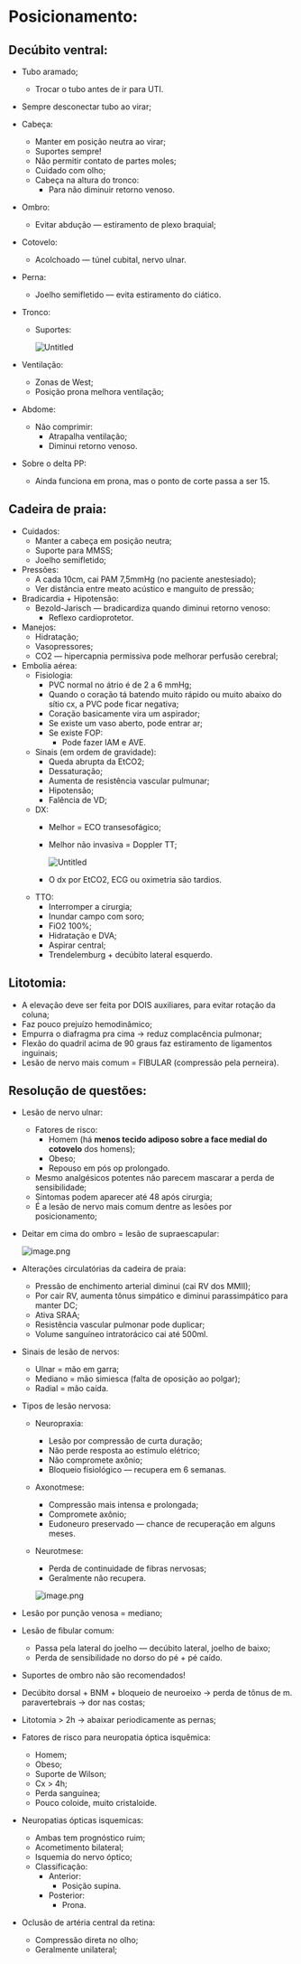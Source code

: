 # Posicionamento:

## Decúbito ventral:

- Tubo aramado;
    - Trocar o tubo antes de ir para UTI.
- Sempre desconectar tubo ao virar;
- Cabeça:
    - Manter em posição neutra ao virar;
    - Suportes sempre!
    - Não permitir contato de partes moles;
    - Cuidado com olho;
    - Cabeça na altura do tronco:
        - Para não diminuir retorno venoso.
- Ombro:
    - Evitar abdução — estiramento de plexo braquial;
- Cotovelo:
    - Acolchoado — túnel cubital, nervo ulnar.
- Perna:
    - Joelho semifletido — evita estiramento do ciático.
- Tronco:
    - Suportes:
        
        ![Untitled](ANESTESIOLOGIA/IMGS/Posicionamento/Untitled.png)
        
- Ventilação:
    - Zonas de West;
    - Posição prona melhora ventilação;
- Abdome:
    - Não comprimir:
        - Atrapalha ventilação;
        - Diminui retorno venoso.
- Sobre o delta PP:
    - Ainda funciona em prona, mas o ponto de corte passa a ser 15.

## Cadeira de praia:

- Cuidados:
    - Manter a cabeça em posição neutra;
    - Suporte para MMSS;
    - Joelho semifletido;
- Pressões:
    - A cada 10cm, cai PAM 7,5mmHg (no paciente anestesiado);
    - Ver distância entre meato acústico e manguito de pressão;
- Bradicardia + Hipotensão:
    - Bezold-Jarisch — bradicardiza quando diminui retorno venoso:
        - Reflexo cardioprotetor.
- Manejos:
    - Hidratação;
    - Vasopressores;
    - CO2 — hipercapnia permissiva pode melhorar perfusão cerebral;
- Embolia aérea:
    - Fisiologia:
        - PVC normal no átrio é de 2 a 6 mmHg;
        - Quando o coração tá batendo muito rápido ou muito abaixo do sítio cx, a PVC pode ficar negativa;
        - Coração basicamente vira um aspirador;
        - Se existe um vaso aberto, pode entrar ar;
        - Se existe FOP:
            - Pode fazer IAM e AVE.
    - Sinais (em ordem de gravidade):
        - Queda abrupta da EtCO2;
        - Dessaturação;
        - Aumenta de resistência vascular pulmunar;
        - Hipotensão;
        - Falência de VD;
    - DX:
        - Melhor = ECO transesofágico;
        - Melhor não invasiva = Doppler TT;
            
            ![Untitled](ANESTESIOLOGIA/IMGS/Posicionamento/Untitled%201.png)
            
        - O dx por EtCO2, ECG ou oximetria são tardios.
    - TTO:
        - Interromper a cirurgia;
        - Inundar campo com soro;
        - FiO2 100%;
        - Hidratação e DVA;
        - Aspirar central;
        - Trendelemburg + decúbito lateral esquerdo.

## Litotomia:

- A elevação deve ser feita por DOIS auxiliares, para evitar rotação da coluna;
- Faz pouco prejuízo hemodinâmico;
- Empurra o diafragma pra cima → reduz complacência pulmonar;
- Flexão do quadril acima de 90 graus faz estiramento de ligamentos inguinais;
- Lesão de nervo mais comum = FIBULAR (compressão pela perneira).

## Resolução de questões:

- Lesão de nervo ulnar:
    - Fatores de risco:
        - Homem (há **menos tecido adiposo sobre a face medial do cotovelo** dos homens);
        - Obeso;
        - Repouso em pós op prolongado.
    - Mesmo analgésicos potentes não parecem mascarar a perda de sensibilidade;
    - Sintomas podem aparecer até 48 após cirurgia;
    - É a lesão de nervo mais comum dentre as lesões por posicionamento;
- Deitar em cima do ombro = lesão de supraescapular:
    
    ![image.png](ANESTESIOLOGIA/IMGS/Posicionamento/image.png)
    
- Alterações circulatórias da cadeira de praia:
    - Pressão de enchimento arterial diminui (cai RV dos MMII);
    - Por cair RV, aumenta tônus simpático e diminui parassimpático para manter DC;
    - Ativa SRAA;
    - Resistência vascular pulmonar pode duplicar;
    - Volume sanguíneo intratorácico cai até 500ml.
- Sinais de lesão de nervos:
    - Ulnar = mão em garra;
    - Mediano = mão simiesca (falta de oposição ao polgar);
    - Radial = mão caída.
- Tipos de lesão nervosa:
    - Neuropraxia:
        - Lesão por compressão de curta duração;
        - Não perde resposta ao estímulo elétrico;
        - Não compromete axônio;
        - Bloqueio fisiológico — recupera em 6 semanas.
    - Axonotmese:
        - Compressão mais intensa e prolongada;
        - Compromete axônio;
        - Eudoneuro preservado — chance de recuperação em alguns meses.
    - Neurotmese:
        - Perda de continuidade de fibras nervosas;
        - Geralmente não recupera.
        
        ![image.png](ANESTESIOLOGIA/IMGS/Posicionamento/image%201.png)
        
- Lesão por punção venosa = mediano;
- Lesão de fibular comum:
    - Passa pela lateral do joelho — decúbito lateral, joelho de baixo;
    - Perda de sensibilidade no dorso do pé + pé caído.
- Suportes de ombro não são recomendados!
- Decúbito dorsal + BNM + bloqueio de neuroeixo → perda de tônus de m. paravertebrais → dor nas costas;
- Litotomia > 2h → abaixar periodicamente as pernas;
- Fatores de risco para neuropatia óptica isquêmica:
    - Homem;
    - Obeso;
    - Suporte de Wilson;
    - Cx > 4h;
    - Perda sanguínea;
    - Pouco coloide, muito cristaloide.
- Neuropatias ópticas isquemicas:
    - Ambas tem prognóstico ruim;
    - Acometimento bilateral;
    - Isquemia do nervo óptico;
    - Classificação:
        - Anterior:
            - Posição supina.
        - Posterior:
            - Prona.
- Oclusão de artéria central da retina:
    - Compressão direta no olho;
    - Geralmente unilateral;
